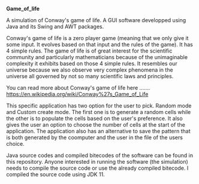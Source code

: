 **Game_of_life**

A simulation of Conway's game of life. A GUI software developped using Java and its Swing and AWT packages.

Conway's game of life is a zero player game (meaning that we only give it some input. It evolves based on that input and the rules of the game). It has 4 simple rules. The game of life is of great interest for the scientific community and particularly mathematicians because of the unimaginable complexity it exhibits based on those 4 simple rules. It resembles our universe because we also observe very complex phenomena in the universe all governed by not so many scientific laws and principles.

You can read more about Conway's game of life here ....... https://en.wikipedia.org/wiki/Conway%27s_Game_of_Life

This specific application has two option for the user to pick. Random mode and Custom create mode.
     The first one is to generate a random cells while the other is to populate the cells based on the user's preference. It also gives the user an option to choose the number of cells at the start of the application.
     The application also has an alternative to save the pattern that is both generated by the coomputer and the user in the file of the users choice.

Java source codes and compiled bitecodes of the software can be found in this repository. Anyone interested in running the software (the simulation) needs to compile the source code or use the already compiled bitecode. I compiled the source code using JDK 11.

